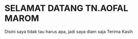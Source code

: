 # SELAMAT DATANG TN.AOFAL MAROM

Disini saya tidak tau harus apa, jadi saya diam saja
Terima Kasih

```{tableofcontents}
```
